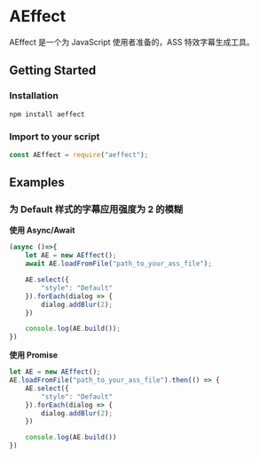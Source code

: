 # AEffect

AEffect 是一个为 JavaScript 使用者准备的，ASS 特效字幕生成工具。

## Getting Started

### Installation
```shell
npm install aeffect
```

### Import to your script

```JavaScript
const AEffect = require("aeffect");
```

## Examples

### 为 Default 样式的字幕应用强度为 2 的模糊

**使用 Async/Await**

```JavaScript
(async ()=>{
    let AE = new AEffect();
    await AE.loadFromFile("path_to_your_ass_file");

    AE.select({
        "style": "Default"
    }).forEach(dialog => {
        dialog.addBlur(2);
    })

    console.log(AE.build());
})

```

**使用 Promise**

```JavaScript
let AE = new AEffect();
AE.loadFromFile("path_to_your_ass_file").then(() => {
    AE.select({
        "style": "Default"
    }).forEach(dialog => {
        dialog.addBlur(2);
    })

    console.log(AE.build())
})
```